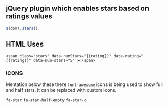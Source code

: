 
## jQuery plugin which enables stars based on ratings values

```javascript
$(dom).stars();
```
## HTML Uses
`<span class="stars" data-numStars="{{rating}}" data-rating="{{rating}}" data-num-stars="5" ></span>`

### ICONS

Mentation below these there `font-awesome` icons is being used to show full and half stars. It can be replaced with custom icons.

`fa-star`
`fa-star-half-empty`
`fa-star-o`

